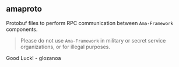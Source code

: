 ## amaproto

Protobuf files to perform RPC communication between `Ama-Framework` components.

>    Please do not use `Ama-Framework` in military or secret service organizations,
>                     or for illegal purposes.

Good Luck! - glozanoa
